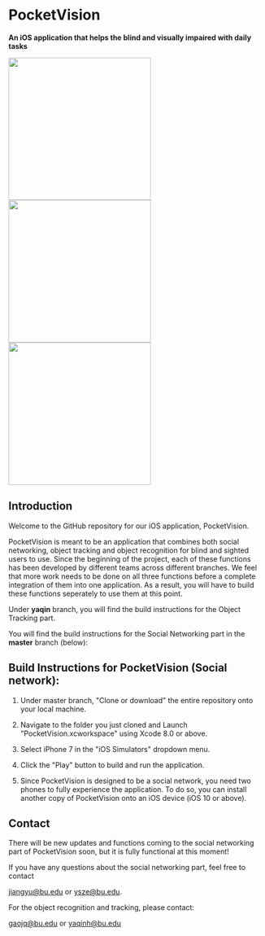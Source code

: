 # PocketVision
**An iOS application that helps the blind and visually impaired with daily tasks**

<img src="![register](https://user-images.githubusercontent.com/22137277/39412602-156ac3a8-4bed-11e8-916a-422949bd31b5.gif)" width="280"/> <img src="https://user-images.githubusercontent.com/22137277/39412576-b8804ef6-4bec-11e8-9745-106113b33345.gif" width="280"/> <img src="https://user-images.githubusercontent.com/22137277/39412655-e62a2f2e-4bed-11e8-9fcb-14a4e8faff96.gif" width="280"/>

## Introduction

Welcome to the GitHub repository for our iOS application, PocketVision.
    
PocketVision is meant to be an application that combines both social networking, object tracking and object recognition for blind and sighted users to use. Since the beginning of the project, each of these functions has been developed by different teams across different branches. We feel that more work needs to be done on all three functions before a complete integration of them into one application. As a result, you will have to build these functions seperately to use them at this point.

Under **yaqin** branch, you will find the build instructions for the Object Tracking part.

You will find the build instructions for the Social Networking part in the **master** branch (below): 

## Build Instructions for PocketVision (Social network):

1. Under master branch, "Clone or download" the entire repository onto your local machine.

2. Navigate to the folder you just cloned and Launch "PocketVision.xcworkspace" using Xcode 8.0 or above.

3. Select iPhone 7 in the "iOS Simulators" dropdown menu.

4. Click the "Play" button to build and run the application.

5. Since PocketVision is designed to be a social network, you need two phones to fully experience the application. To do so, you can install another copy of PocketVision onto an iOS device (iOS 10 or above).  

## Contact

There will be new updates and functions coming to the social networking part of PocketVision soon, but it is fully functional at this moment!

If you have any questions about the social networking part, feel free to contact

jiangyu@bu.edu or  ysze@bu.edu.

For the object recognition and tracking, please contact:

gaojq@bu.edu or yaqinh@bu.edu
